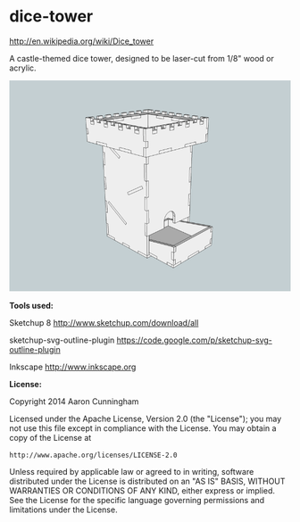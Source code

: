 dice-tower
==========
http://en.wikipedia.org/wiki/Dice_tower

A castle-themed dice tower, designed to be laser-cut from 1/8" wood or acrylic.

![render](https://raw.githubusercontent.com/cunninghamsandwich/dice-tower/master/dice-tower-render.png)

**Tools used:**

Sketchup 8
http://www.sketchup.com/download/all

sketchup-svg-outline-plugin
https://code.google.com/p/sketchup-svg-outline-plugin

Inkscape
http://www.inkscape.org

**License:**

Copyright 2014 Aaron Cunningham

Licensed under the Apache License, Version 2.0 (the "License");
you may not use this file except in compliance with the License.
You may obtain a copy of the License at

    http://www.apache.org/licenses/LICENSE-2.0

Unless required by applicable law or agreed to in writing, software
distributed under the License is distributed on an "AS IS" BASIS,
WITHOUT WARRANTIES OR CONDITIONS OF ANY KIND, either express or implied.
See the License for the specific language governing permissions and
limitations under the License.
